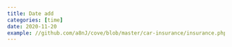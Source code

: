 ```yaml
---
title: Date add
categories: [time]
date: 2020-11-20
example: //github.com/a8nJ/cove/blob/master/car-insurance/insurance.php
---
```

